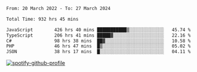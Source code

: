 <!--START_SECTION:waka-->

```txt
From: 20 March 2022 - To: 27 March 2024

Total Time: 932 hrs 45 mins

JavaScript        426 hrs 40 mins ███████████▒░░░░░░░░░░░░░   45.74 %
TypeScript        206 hrs 41 mins █████▓░░░░░░░░░░░░░░░░░░░   22.16 %
C#                98 hrs 38 mins  ██▓░░░░░░░░░░░░░░░░░░░░░░   10.58 %
PHP               46 hrs 47 mins  █▒░░░░░░░░░░░░░░░░░░░░░░░   05.02 %
JSON              38 hrs 17 mins  █░░░░░░░░░░░░░░░░░░░░░░░░   04.11 %
```

<!--END_SECTION:waka-->
[![spotify-github-profile](https://spotify-github-profile.vercel.app/api/view?uid=c00zprrvy9xiloa9qnco3hmng&cover_image=true&theme=novatorem&show_offline=false&background_color=121212&bar_color=53b14f&bar_color_cover=false)](https://spotify-github-profile.vercel.app/api/view?uid=c00zprrvy9xiloa9qnco3hmng&redirect=true)



